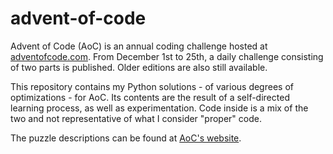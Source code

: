 # advent-of-code
Advent of Code (AoC) is an annual coding challenge hosted at [adventofcode.com](https://www.adventofcode.com). From December 1st to 25th, a daily challenge consisting of two parts is published. Older editions are also still available. 

This repository contains my Python solutions - of various degrees of optimizations - for AoC. Its contents are the result of a self-directed learning process, as well as experimentation. Code inside is a mix of the two and not representative of what I consider "proper" code. 

The puzzle descriptions can be found at [AoC's website](https://adventofcode.com/2019/events).
